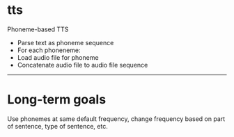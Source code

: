 # tts
Phoneme-based TTS

* Parse text as phoneme sequence
* For each phoneneme:
* Load audio file for phoneme
* Concatenate audio file to audio file sequence

----

# Long-term goals
Use phonemes at same default frequency, change frequency based
on part of sentence, type of sentence, etc.
